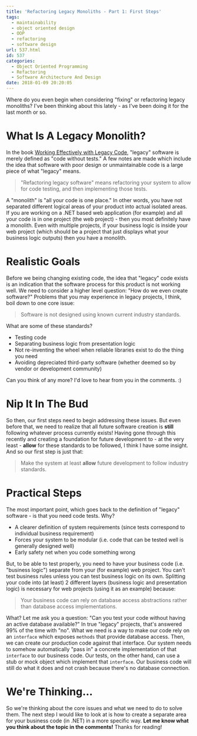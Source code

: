 ```yaml
---
title: 'Refactoring Legacy Monoliths - Part 1: First Steps'
tags:
  - maintainability
  - object oriented design
  - OOP
  - refactoring
  - software design
url: 537.html
id: 537
categories:
  - Object Oriented Programming
  - Refactoring
  - Software Architecture And Design
date: 2018-01-09 20:20:05
---
```


Where do you even begin when considering "fixing" or refactoring legacy monoliths? I've been thinking about this lately - as I've been doing it for the last month or so.

What Is A Legacy Monolith?
==========================

In the book [Working Effectively with Legacy Code](https://www.amazon.com/Working-Effectively-Legacy-Michael-Feathers/dp/0131177052), "legacy" software is merely defined as "code without tests." A few notes are made which include the idea that software with poor design or unmaintainable code is a large piece of what "legacy" means.

> "Refactoring legacy software" means refactoring your system to allow for code testing, and then implementing those tests.

A "monolith" is "all your code is one place." In other words, you have not separated different logical areas of your product into actual isolated areas. If you are working on a .NET based web application (for example) and all your code is in one project (the web project) - then you most definitely have a monolith. Even with multiple projects, if your business logic is inside your web project (which should be a project that just displays what your business logic outputs) then you have a monolith.

Realistic Goals
===============

Before we being changing existing code, the idea that "legacy" code exists is an indication that the software process for this product is not working well. We need to consider a higher level question: "How do we even create software?" Problems that you may experience in legacy projects, I think, boil down to one core issue:

> Software is not designed using known current industry standards.

What are some of these standards?

*   Testing code
*   Separating business logic from presentation logic
*   Not re-inventing the wheel when reliable libraries exist to do the thing you need
*   Avoiding depreciated third-party software (whether deemed so by vendor or development community)

Can you think of any more? I'd love to hear from you in the comments. :)

Nip It In The Bud
=================

So then, our first steps need to begin addressing these issues. But even before that, we need to realize that all future software creation is **still** following whatever process currently exists! Having gone through this recently and creating a foundation for future development to - at the very least - **allow** for these standards to be followed, I think I have some insight. And so our first step is just that:

> Make the system at least **allow** future development to follow industry standards.

Practical Steps
===============

The most important point, which goes back to the definition of "legacy" software - is that you need code tests. Why?

*   A clearer definition of system requirements (since tests correspond to individual business requirement)
*   Forces your system to be modular (i.e. code that can be tested well is generally designed well)
*   Early safety net when you code something wrong

But, to be able to test properly, you need to have your business code (i.e. "business logic") separate from your (for example) web project. You can't test business rules unless you can test business logic on its own. Splitting your code into (at least) 2 different layers (business logic and presentation logic) is necessary for web projects (using it as an example) because:

> Your business code can rely on database access abstractions rather than database access implementations.

What? Let me ask you a question: "Can you test your code without having an active database available?" In true "legacy" projects, that's answered 99% of the time with "no". What we need is a way to make our code rely on an `interface` which exposes `methods` that provide database access. Then, we can create our production code against that interface. Our system needs to somehow automatically "pass in" a concrete implementation of that `interface` to our business code. Our tests, on the other hand, can use a stub or mock object which implement that `interface`. Our business code will still do what it does and not crash because there's no database connection.

We're Thinking...
=================

So we're thinking about the core issues and what we need to do to solve them. The next step I would like to look at is how to create a separate area for your business code (in .NET) in a more specific way. **Let me know what you think about the topic in the comments!** Thanks for reading!